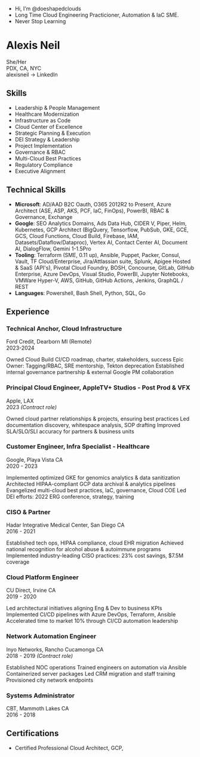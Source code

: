 - Hi, I’m @doeshapedclouds
- Long Time Cloud Engineering Practicioner, Automation & IaC SME.
- Never Stop Learning

# Alexis Neil 
She/Her  
PDX, CA, NYC  
alexisneil → LinkedIn

## Skills
- Leadership & People Management
- Healthcare Modernization
- Infrastructure as Code
- Cloud Center of Excellence
- Strategic Planning & Execution
- DEI Strategy & Leadership
- Project Implementation
- Governance & RBAC
- Multi-Cloud Best Practices
- Regulatory Compliance
- Executive Alignment

## Technical Skills
- **Microsoft**: AD/AAD B2C Oauth, O365 2012R2 to Present, Azure Architect (ASE, ASP, AKS, PCF, IaC, FinOps), PowerBI, RBAC & Governance, Exchange
- **Google**: SEO Analytics Domains, Ads Data Hub, CIDER V, Piper, Helm, Kubernetes, GCP Architect (BigQuery, Tensorflow, PubSub, GKE, GCE, GCS, Cloud Functions, Cloud Build, Firebase, IAM, Datasets/Dataflow/Dataproc), Vertex AI, Contact Center AI, Document AI, DialogFlow, Gemini 1-1.5Pro
- **Tooling**: Terraform (SME, 0.11 up), Ansible, Puppet, Packer, Consul, Vault, TF Cloud/Enterprise, Jira/Attlassian suite, Splunk, Apigee Hosted & SaaS (API's), Pivotal Cloud Foundry, BOSH, Concourse, GitLab, GitHub Enterprise, Azure DevOps, Visual Studio, PowerBI, Jupyter Notebooks, VMWare Hyper-V, AWS, GitHub, GitHub Actions, Jenkins, GraphQL / REST
- **Languages**: Powershell, Bash Shell, Python, SQL, Go

## Experience

### Technical Anchor, Cloud Infrastructure
Ford Credit, Dearborn MI (Remote)  
2023-2024

Owned Cloud Build CI/CD roadmap, charter, stakeholders, success
Epic Owner: Tagging/RBAC, SRE mentorship, Tekton deprecation
Established internal governance partnership & external Google PM collaboration

### Principal Cloud Engineer, AppleTV+ Studios - Post Prod & VFX
Apple, LAX  
2023
*(Contract role)*

Owned cloud partner relationships & projects, ensuring best practices
Led documentation discovery, whitespace analysis, SOP drafting
Improved SLA/SLO/SLI accuracy for partners & business units

### Customer Engineer, Infra Specialist - Healthcare
Google, Playa Vista CA  
2020 - 2023

Implemented optimized GKE for genomics analytics & data sanitization
Architected HIPAA-compliant GCP data archival & analytics pipelines
Evangelized multi-cloud best practices, IaC, governance, Cloud COE
Led DEI efforts: 2022 ERG conference, strategy, training

### CISO & Partner
Hadar Integrative Medical Center, San Diego CA  
2016 - 2021

Established tech ops, HIPAA compliance, cloud EHR migration
Achieved national recognition for alcohol abuse & autoimmune programs
Implemented industry-leading CISO practices: 23% cost savings, $7.5M coverage

### Cloud Platform Engineer
CU Direct, Irvine CA  
2019 - 2020

Led architectural initiatives aligning Eng & Dev to business KPIs
Implemented CI/CD pipelines with Azure DevOps, Terraform, Ansible
Accelerated time to market 10% through CI/CD automation leadership

### Network Automation Engineer
Inyo Networks, Rancho Cucamonga CA  
2018 - 2019
*(Contract role)*

Established NOC operations
Trained engineers on automation via Ansible
Containerized server packages
Led CRM migration and staff training
Provisioned city network endpoints

### Systems Administrator
CBT, Mammoth Lakes CA  
2016 - 2018

## Certifications
- Certified Professional Cloud Architect, GCP,


<!---
deer-drool/deer-drool is a ✨ special ✨ repository because its `README.md` (this file) appears on your GitHub profile.
You can click the Preview link to take a look at your changes.
--->

